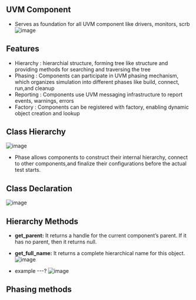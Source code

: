 ## UVM Component
* Serves as foundation for all UVM component like drivers, monitors, scrb
  ![image](https://github.com/Diya-Veerbhan/UVM/assets/64258231/595efcfc-8acd-461c-b1a5-dacc3bdded68)

## Features
* Hierarchy : hierarchial structure, forming tree like structure and providing methods for searching and traversing the tree
* Phasing : Components can participate in UVM phasing mechanism, which organizes simulation into different phases like build, connect, run,and cleanup
* Reporting : Components use UVM messaging infrastructure to report events, warnings, errors
* Factory : Components can be registered with factory, enabling dynamic object creation and lookup

## Class Hierarchy
![image](https://github.com/Diya-Veerbhan/UVM/assets/64258231/26f3ac5f-e8ef-457f-a34d-70638bb20b82)

* Phase allows components to construct their internal hierarchy, connect to other components,and finalize their configurations before the actual test starts.


## Class Declaration
![image](https://github.com/Diya-Veerbhan/UVM/assets/64258231/aff374a3-ac0a-45a0-82f5-934617aa909c)

## Hierarchy Methods
* <b> get_parent:</b> It returns a handle for the current component’s parent. If it has no parent, then it returns null.

 * <b> get_full_name:</b> It returns a complete hierarchical name for this object.
 ![image](https://github.com/Diya-Veerbhan/UVM/assets/64258231/6c7090a8-0d7d-489e-9381-4c3d83484016)
 * example ---?
   ![image](https://github.com/Diya-Veerbhan/UVM/assets/64258231/c45c415b-c46c-49ae-86c9-4b95bf4b11db)

## Phasing methods

